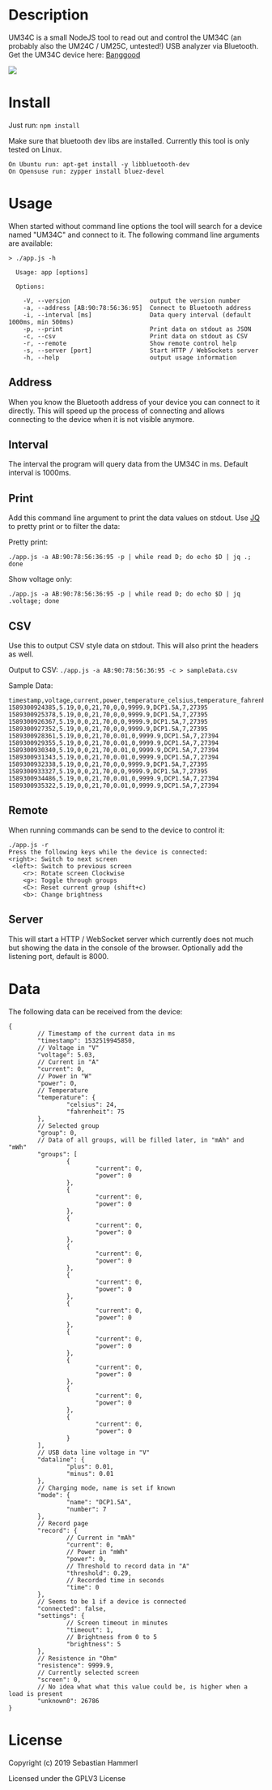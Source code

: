 # Description
UM34C is a small NodeJS tool to read out and control the UM34C (an probably also the UM24C / UM25C, untested!) USB analyzer via Bluetooth. Get the UM34C device here: [Banggood](https://www.banggood.com/RUIDENG-UM34-UM34C-For-APP-USB-3_0-Type-C-DC-Voltmeter-Ammeter-Voltage-Current-Meter-Tester-p-1297185.html)

![](/um34c_small.jpg?raw=true)

# Install
Just run: `npm install`

Make sure that bluetooth dev libs are installed. Currently this tool is only tested on Linux.

```
On Ubuntu run: apt-get install -y libbluetooth-dev
On Opensuse run: zypper install bluez-devel
```
# Usage
When started without command line options the tool will search for a device named "UM34C" and connect to it. The following command line arguments are available:
```
> ./app.js -h

  Usage: app [options]

  Options:

    -V, --version                      output the version number
    -a, --address [AB:90:78:56:36:95]  Connect to Bluetooth address
    -i, --interval [ms]                Data query interval (default 1000ms, min 500ms)
    -p, --print                        Print data on stdout as JSON
    -c, --csv                          Print data on stdout as CSV
    -r, --remote                       Show remote control help
    -s, --server [port]                Start HTTP / WebSockets server
    -h, --help                         output usage information
```

## Address
When you know the Bluetooth address of your device you can connect to it directly. This will speed up the process of connecting and allows connecting to the device when it is not visible anymore.

## Interval
The interval the program will query data from the UM34C in ms. Default interval is 1000ms.

## Print
Add this command line argument to print the data values on stdout. Use [JQ](https://github.com/stedolan/jq) to pretty print or to filter the data:

Pretty print:

`./app.js -a AB:90:78:56:36:95 -p | while read D; do echo $D | jq .; done`

Show voltage only:

`./app.js -a AB:90:78:56:36:95 -p | while read D; do echo $D | jq .voltage; done`

## CSV
Use this to output CSV style data on stdout. This will also print the headers as well.

Output to CSV:
`./app.js -a AB:90:78:56:36:95 -c > sampleData.csv`

Sample Data:

```
timestamp,voltage,current,power,temperature_celsius,temperature_fahrenheit,dataline_plus,dataline_minus,resistence,mode_name,mode_number,unknown0
1589300924385,5.19,0,0,21,70,0,0,9999.9,DCP1.5A,7,27395
1589300925378,5.19,0,0,21,70,0,0,9999.9,DCP1.5A,7,27395
1589300926367,5.19,0,0,21,70,0,0,9999.9,DCP1.5A,7,27395
1589300927352,5.19,0,0,21,70,0,0,9999.9,DCP1.5A,7,27395
1589300928361,5.19,0,0,21,70,0.01,0,9999.9,DCP1.5A,7,27394
1589300929355,5.19,0,0,21,70,0.01,0,9999.9,DCP1.5A,7,27394
1589300930340,5.19,0,0,21,70,0.01,0,9999.9,DCP1.5A,7,27394
1589300931343,5.19,0,0,21,70,0.01,0,9999.9,DCP1.5A,7,27394
1589300932338,5.19,0,0,21,70,0,0,9999.9,DCP1.5A,7,27395
1589300933327,5.19,0,0,21,70,0,0,9999.9,DCP1.5A,7,27395
1589300934486,5.19,0,0,21,70,0.01,0,9999.9,DCP1.5A,7,27394
1589300935322,5.19,0,0,21,70,0.01,0,9999.9,DCP1.5A,7,27394
```

## Remote
When running commands can be send to the device to control it:
```
./app.js -r
Press the following keys while the device is connected:
<right>: Switch to next screen
 <left>: Switch to previous screen
    <r>: Rotate screen Clockwise
    <g>: Toggle through groups
    <C>: Reset current group (shift+c)
    <b>: Change brightness
```

## Server
This will start a HTTP / WebSocket server which currently does not much but showing the data in the console of the browser. Optionally add the listening port, default is 8000.

# Data
The following data can be received from the device:
```
{
        // Timestamp of the current data in ms
        "timestamp": 1532519945850,
        // Voltage in "V"
        "voltage": 5.03,
        // Current in "A"
        "current": 0,
        // Power in "W"
        "power": 0,
        // Temperature
        "temperature": {
                "celsius": 24,
                "fahrenheit": 75
        },
        // Selected group
        "group": 0,
        // Data of all groups, will be filled later, in "mAh" and "mWh"
        "groups": [
                {
                        "current": 0,
                        "power": 0
                },
                {
                        "current": 0,
                        "power": 0
                },
                {
                        "current": 0,
                        "power": 0
                },
                {
                        "current": 0,
                        "power": 0
                },
                {
                        "current": 0,
                        "power": 0
                },
                {
                        "current": 0,
                        "power": 0
                },
                {
                        "current": 0,
                        "power": 0
                },
                {
                        "current": 0,
                        "power": 0
                },
                {
                        "current": 0,
                        "power": 0
                },
                {
                        "current": 0,
                        "power": 0
                }
        ],
        // USB data line voltage in "V"
        "dataline": {
                "plus": 0.01,
                "minus": 0.01
        },
        // Charging mode, name is set if known
        "mode": {
                "name": "DCP1.5A",
                "number": 7
        },
        // Record page
        "record": {
                // Current in "mAh"
                "current": 0,
                // Power in "mWh"
                "power": 0,
                // Threshold to record data in "A"
                "threshold": 0.29,
                // Recorded time in seconds
                "time": 0
        },
        // Seems to be 1 if a device is connected
        "connected": false,
        "settings": {
                // Screen timeout in minutes
                "timeout": 1,
                // Brightness from 0 to 5
                "brightness": 5
        },
        // Resistence in "Ohm"
        "resistence": 9999.9,
        // Currently selected screen
        "screen": 0,
        // No idea what what this value could be, is higher when a load is present
        "unknown0": 26786
}
```

# License
Copyright (c) 2019 Sebastian Hammerl

Licensed under the GPLV3 License

